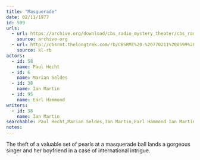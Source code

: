 ```yaml
---
title: "Masquerade"
date: 02/11/1977
id: 599
urls: 
  - url: https://archive.org/download/cbs_radio_mystery_theater/cbs_radio_mystery_theater-0551-0600.zip/cbs_radio_mystery_theater-0551-0600%2Fcbsrmt_0599_masquerade.mp3
    source: archive-org
  - url: http://cbsrmt.thelongtrek.com/rb/CBSRMT%20-%20770211%200599%20Masquerade_WLNH-FM__rb.mp3
    source: kl-rb
actors:  
  - id: 58
    name: Paul Hecht  
  - id: 6
    name: Marian Seldes  
  - id: 38
    name: Ian Martin  
  - id: 95
    name: Earl Hammond
writers:  
  - id: 38
    name: Ian Martin
searchable: Paul Hecht,Marian Seldes,Ian Martin,Earl Hammond Ian Martin
notes:  
---
```

The theft of a valuable set of pearls at a masquerade ball lands a gorgeous singer and her boyfriend in a case of international intrigue.